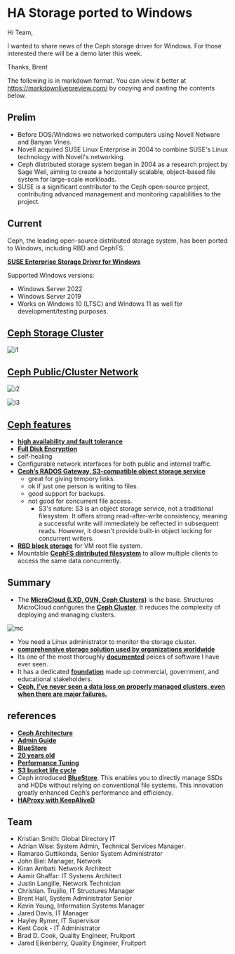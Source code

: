# HA Storage ported to Windows

Hi Team,

I wanted to share news of the Ceph storage driver for Windows. For those interested there will be a demo later this week.

Thanks,
Brent

The following is in markdown format. You can view it better at <https://markdownlivepreview.com/> by copying and pasting the contents below.

## Prelim

- Before DOS/Windows we networked computers using Novell Netware and Banyan Vines.
- Novell acquired SUSE Linux Enterprise in 2004 to combine SUSE's Linux technology with Novell's networking.
- Ceph distributed storage system began in 2004 as a research project by Sage Weil, aiming to create a horizontally scalable, object-based file system for large-scale workloads.
- SUSE is a significant contributor to the Ceph open-source project, contributing advanced management and monitoring capabilities to the project.

## Current

Ceph, the leading open-source distributed storage system, has been ported to Windows, including RBD and CephFS.

**[SUSE Enterprise Storage Driver for Windows](https://www.suse.com/betaprogram/suse-enterprise-storage-windows-driver-beta/)**

Supported Windows versions:

- Windows Server 2022
- Windows Server 2019
- Works on Windows 10 (LTSC) and Windows 11 as well for development/testing purposes.

## **[Ceph Storage Cluster](https://docs.ceph.com/en/reef/architecture/)**

![i1](https://docs.ceph.com/en/reef/_images/stack.png)

## **[Ceph Public/Cluster Network](https://docs.ceph.com/en/latest/rados/configuration/network-config-ref/)**

![i2](https://ubuntucommunity.s3.us-east-2.amazonaws.com/original/3X/8/f/8fa40dee3c61703113c1f3fffd965a8ff762b0ff.png)

![i3](https://access.redhat.com/webassets/avalon/d/Red_Hat_Ceph_Storage-5-Configuration_Guide-en-US/images/8fb92a904c9c1e2bc110b3791fe8af75/110_Ceph_Configuration_updates_0720_01.png)

## **[Ceph features](https://ceph.io/en/discover/technology/)**

- **[high availability and fault tolerance](https://sysadmins.co.za/achieving-high-availability-with-haproxy-and-keepalived-building-a-redundant-load-balancer/)**
- **[Full Disk Encryption](https://ceph.io/en/news/blog/2023/ceph-encryption-performance/)**
- self-healing
- Configurable network interfaces for both public and internal traffic.
- **[Ceph’s RADOS Gateway, S3-compatible object storage service](https://docs.ceph.com/en/reef/radosgw/)**
  - great for giving tempory links.
  - ok if just one person is writing to files.
  - good support for backups.
  - not good for concurrent file access.
    - S3's nature: S3 is an object storage service, not a traditional filesystem. It offers strong read-after-write consistency, meaning a successful write will immediately be reflected in subsequent reads. However, it doesn't provide built-in object locking for concurrent writers.
- **[RBD block storage](https://docs.ceph.com/en/reef/rbd/#ceph-block-device)** for VM root file system.
- Mountable **[CephFS distributed filesystem](https://docs.ceph.com/en/squid/cephfs/)** to allow multiple clients to access the same data concurrently.

## Summary

- The **[MicroCloud (LXD, OVN, Ceph Clusters)](https://documentation.ubuntu.com/microcloud/v2-edge/microcloud/)** is the base. Structures MicroCloud configures the **[Ceph Cluster](https://canonical-microceph.readthedocs-hosted.com/)**.  It reduces the complexity of deploying and managing clusters.

![mc](https://documentation.ubuntu.com/microcloud/v2-edge/microcloud/_images/microcloud_basic_architecture.svg)

- You need a Linux administrator to monitor the storage cluster.
- **[comprehensive storage solution used by organizations worldwide](https://thenewstack.io/ceph-20-years-of-cutting-edge-storage-at-the-edge/#:~:text=Ceph:%2020%20Years%20of%20Cutting,of%20Use%20and%20Privacy%20Policy.)**
- Its one of the most thoroughly **[documented](https://docs.ceph.com/en/reef/start/)** peices of software I have ever seen.
- It has a dedicated **[foundation](https://ceph.io/en/foundation/)** made up commercial, government, and educational stakeholders.
- **[Ceph, I’ve never seen a data loss on properly managed clusters, even when there are major failures.](https://www.linkedin.com/posts/markus-wendland-clyso-ceph-abassador-kubernetes-opensource_ceph-20-years-of-cutting-edge-storage-at-activity-7239343394622234624-jMeX/)**

## references

- **[Ceph Architecture](https://docs.ceph.com/en/reef/architecture/)**
- **[Admin Guide](https://docs.ceph.com/en/latest/radosgw/admin/)**
- **[BlueStore](https://ceph.io/en/news/blog/2017/new-luminous-bluestore/)**
- **[20 years old](https://thenewstack.io/ceph-20-years-of-cutting-edge-storage-at-the-edge/#:~:text=Ceph:%2020%20Years%20of%20Cutting,of%20Use%20and%20Privacy%20Policy.)**
- **[Performance Tuning](https://ceph.io/en/news/blog/2022/rocksdb-tuning-deep-dive/)**
- **[S3 bucket life cycle](https://www.ibm.com/docs/en/storage-ceph/7.1.0?topic=gateway-bucket-lifecycle)**
- Ceph introduced **[BlueStore](https://ceph.io/en/news/blog/2017/new-luminous-bluestore/)**. This enables you to directly manage SSDs and HDDs without relying on conventional file systems. This innovation greatly enhanced Ceph’s performance and efficiency.
- **[HAProxy with KeepAliveD](https://sysadmins.co.za/achieving-high-availability-with-haproxy-and-keepalived-building-a-redundant-load-balancer/)**

## Team

- Kristian Smith: Global Directory IT
- Adrian Wise: System Admin, Technical Services Manager.
- Ramarao Guttikonda, Senior System Administrator
- John Biel: Manager, Network
- Kiran Ambati: Network Architect
- Aamir Ghaffar: IT Systems Architect
- Justin Langille, Network Technician
- Christian. Trujillo, IT Structures Manager
- Brent Hall, System Administrator Senior
- Kevin Young, Information Systems Manager
- Jared Davis, IT Manager
- Hayley Rymer, IT Supervisor
- Kent Cook - IT Administrator
- Brad D. Cook, Quality Engineer, Fruitport
- Jared Eikenberry, Quality Engineer, Fruitport
